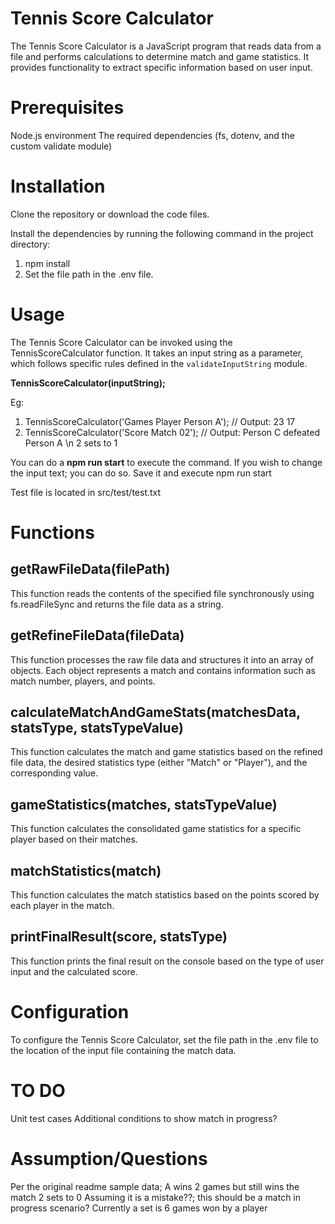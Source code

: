 # Tennis Score Calculator
The Tennis Score Calculator is a JavaScript program that reads data from a file and performs calculations to determine match and game statistics. It provides functionality to extract specific information based on user input.

# Prerequisites
Node.js environment
The required dependencies (fs, dotenv, and the custom validate module)

# Installation
Clone the repository or download the code files.

Install the dependencies by running the following command in the project directory:

1. npm install
2. Set the file path in the .env file.

# Usage
The Tennis Score Calculator can be invoked using the TennisScoreCalculator function. It takes an input string as a parameter, which follows specific rules defined in the `validateInputString` module.

**TennisScoreCalculator(inputString);**

Eg: 
1. TennisScoreCalculator('Games Player Person A'); // Output: 23 17
2. TennisScoreCalculator('Score Match 02'); // Output: Person C defeated Person A \n 2 sets to 1

You can do a **npm run start** to execute the command.
If you wish to change the input text; you can do so. Save it and execute npm run start

Test file is located in src/test/test.txt

# Functions
## getRawFileData(filePath)
This function reads the contents of the specified file synchronously using fs.readFileSync and returns the file data as a string.

## getRefineFileData(fileData)
This function processes the raw file data and structures it into an array of objects. Each object represents a match and contains information such as match number, players, and points.

## calculateMatchAndGameStats(matchesData, statsType, statsTypeValue)
This function calculates the match and game statistics based on the refined file data, the desired statistics type (either "Match" or "Player"), and the corresponding value.

## gameStatistics(matches, statsTypeValue)
This function calculates the consolidated game statistics for a specific player based on their matches.

## matchStatistics(match)
This function calculates the match statistics based on the points scored by each player in the match.

## printFinalResult(score, statsType)
This function prints the final result on the console based on the type of user input and the calculated score.

# Configuration
To configure the Tennis Score Calculator, set the file path in the .env file to the location of the input file containing the match data.

# TO DO
Unit test cases
Additional conditions to show match in progress?

# Assumption/Questions
Per the original readme sample data; A wins 2 games but still wins the match 2 sets to 0
Assuming it is a mistake??; this should be a match in progress scenario? Currently a set is 6 games won by a player
